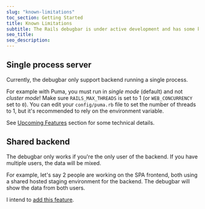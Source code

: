 ```yaml
---
slug: "known-limitations"
toc_section: Getting Started
title: Known Limitations
subtitle: The Rails debugbar is under active development and has some known limitations.
seo_title:
seo_description: 
---
```


## Single process server

Currently, the debugbar only support backend running a single process. 

For example with Puma, you must run in _single mode_ (default) and not _cluster mode_! Make sure `RAILS_MAX_THREADS` is set to 1 (or `WEB_CONCURRENCY` set to `0`). You can edit your `config/puma.rb` file to set the number of threads to 1, but it's recommended to rely on the environment variable.

See [Upcoming Features](/docs/upcoming-features) section for some technical details.

## Shared backend

The debugbar only works if you're the only user of the backend. If you have multiple users, the data will be mixed. 

For example, let's say 2 people are working on the SPA frontend, both using a shared hosted staging environment for the backend. The debugbar will show the data from both users.

I intend to [add this feature](/docs/upcoming-features).
